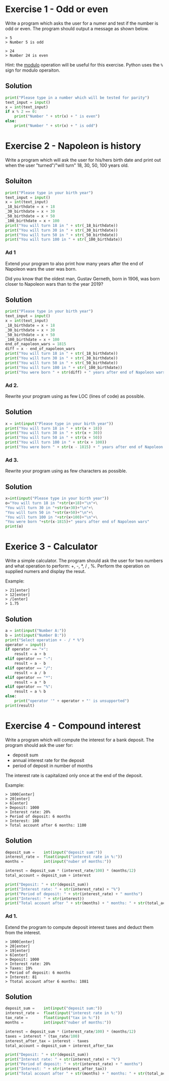 # Exercise 1 - Odd or even
Write a program which asks the user for a numer and test if the
number is odd or even. The program should output a message as shown
below.
```
> 5
> Number 5 is odd
```
```
> 24
> Number 24 is even
```
Hint: the [modulo](https://en.wikipedia.org/wiki/Modulo_operation)
operation will be useful for this exercise. Python uses the `%` sign
for modulo operaiton.

## Solution

```Python
print("Please type in a number which will be tested for parity")
text_input = input()
x = int(text_input)
if x % 2 == 0:
    print("Number " + str(x) + " is even")
else:
    print("Number " + str(x) + " is odd")
```

# Exercise 2 - Napoleon is history
Write a program which will ask the user for his/hers birth date and
print out when the user "turned"/"will turn" 18, 30, 50, 100 years
old.

## Soluiton

```Python
print("Please type in your birth year")
text_input = input()
x = int(text_input)
_18_birthdate = x + 18
_30_birthdate = x + 30
_50_birthdate = x + 50
_100_birthdate = x + 100
print("You will turn 18 in " + str(_18_birthdate))
print("You will turn 30 in " + str(_30_birthdate))
print("You will turn 50 in " + str(_50_birthdate))
print("You will turn 100 in " + str(_100_birthdate))
```

### Ad 1
Extend your program to also print how many years after the end of
Napoleon wars the user was born.

Did you know that the oldest man, Gustav Gerneth, born in 1906,
was born closer to Napoleon wars than to the year 2019?

## Solution
```Python
print("Please type in your birth year")
text_input = input()
x = int(text_input)
_18_birthdate = x + 18
_30_birthdate = x + 30
_50_birthdate = x + 50
_100_birthdate = x + 100
end_of_napoleon_wars = 1815
diff = x - end_of_napoleon_wars
print("You will turn 18 in " + str(_18_birthdate))
print("You will turn 30 in " + str(_30_birthdate))
print("You will turn 50 in " + str(_50_birthdate))
print("You will turn 100 in " + str(_100_birthdate))
print("You were born " + str(diff) + " years after end of Napoleon wars")
```

### Ad 2.
Rewrite your program using as few LOC (lines of code) as possible.

## Solution
```Python
x = int(input("Please type in your birth year"))
print("You will turn 18 in " + str(x + 18))
print("You will turn 30 in " + str(x + 30))
print("You will turn 50 in " + str(x + 50))
print("You will turn 100 in " + str(x + 100))
print("You were born " + str(x - 1815) + " years after end of Napoleon wars") # Napoleon wars ended in 1815
```
### Ad 3.
Rewrite your program using as few characters as possible.

## Solution
```Python
x=int(input("Please type in your birth year"))
o="You will turn 18 in "+str(x+18)+"\n"+\
"You will turn 30 in "+str(x+30)+"\n"+\
"You will turn 50 in "+str(x+50)+"\n"+\
"You will turn 100 in "+str(x+100)+"\n"+\
"You were born "+str(x-1815)+" years after end of Napoleon wars"
print(o)
```

# Exerice 3 - Calculator
Write a simple calculator. The program should ask the user for two
numbers and what operation to perform: +, -, *, / , %.
Perform the operation on supplied numers and display the resut.

Example:

```
> 21[enter]
> 12[enter]
> /[enter]
> 1.75
```

## Solution
```Python
a = int(input("Number A:"))
b = int(input("Number B:"))
print("Select operation + - / * %")
operator = input()
if operator == "+":
    result = a + b
elif operator == "-":
    result = a - b
elif operator == "/":
    result = a / b
elif operator == "*":
    result = a * b
elif operator == "%":
    result = a % b
else:
    print("operator '" + operator + "' is unsupported")
print(result)
```

# Exercise 4 - Compound interest
Write a program which will compute the interest for a bank deposit.
The program should ask the user for:
- deposit sum
- annual interest rate for the deposit
- period of deposit in number of months

The interest rate is capitalized only once at the end of the deposit.

Example:
```
> 1000[enter]
> 20[enter]
> 6[enter]
> Deposit: 1000
> Interest rate: 20%
> Period of deposit: 6 months
> Interest: 100
> Total account after 6 months: 1100
```

## Solution
```Python
deposit_sum =    int(input("deposit sum:"))
interest_rate =  float(input("interest rate in %:"))
months =         int(input("nuber of months:"))

interest = deposit_sum * (interest_rate/100) * (months/12)
total_account = deposit_sum + interest

print("Deposit: " + str(deposit_sum))
print("Interest rate: " + str(interest_rate) + "%")
print("Period of deposit: " + str(interest_rate) + " months")
print("Interest: " + str(interest))
print("Total account after " + str(months) + " months: " + str(total_account))
```

### Ad 1.
Extend the program to compute deposit interest taxes and deduct them
from the interest.
```
> 1000[enter]
> 20[enter]
> 19[enter]
> 6[enter]
> Deposit: 1000
> Interest rate: 20%
> Taxes: 19%
> Period of deposit: 6 months
> Interest: 81
> Ttotal account after 6 months: 1081
```

## Solution
```Python
deposit_sum =    int(input("deposit sum:"))
interest_rate =  float(input("interest rate in %:"))
tax_rate =       float(input("tax in %:"))
months =         int(input("nuber of months:"))

interest = deposit_sum * (interest_rate/100) * (months/12)
taxes = interest * (tax_rate/100)
interest_after_tax = interest - taxes
total_account = deposit_sum + interest_after_tax

print("Deposit: " + str(deposit_sum))
print("Interest rate: " + str(interest_rate) + "%")
print("Period of deposit: " + str(interest_rate) + " months")
print("Interest: " + str(interest_after_tax))
print("Total account after " + str(months) + " months: " + str(total_account))
```
